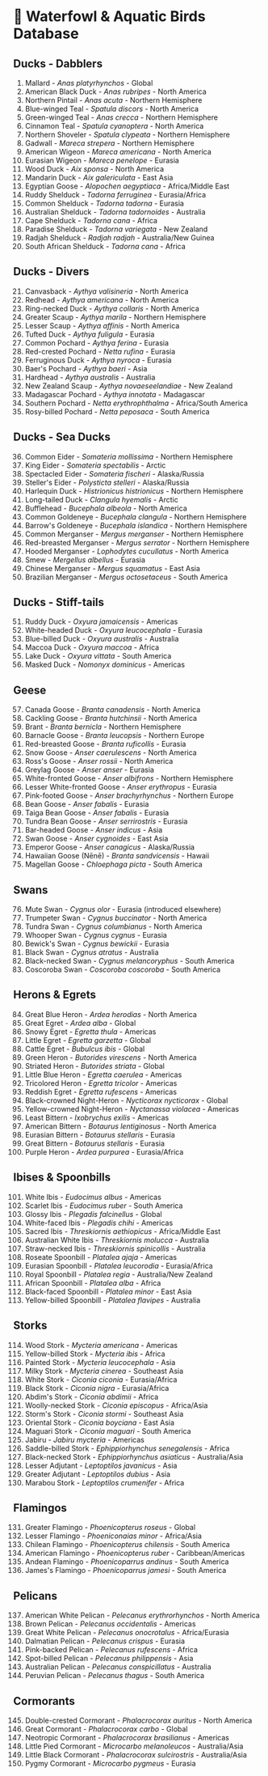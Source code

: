 # 🦆 Waterfowl & Aquatic Birds Database

## Ducks - Dabblers
1. Mallard - *Anas platyrhynchos* - Global
2. American Black Duck - *Anas rubripes* - North America
3. Northern Pintail - *Anas acuta* - Northern Hemisphere
4. Blue-winged Teal - *Spatula discors* - North America
5. Green-winged Teal - *Anas crecca* - Northern Hemisphere
6. Cinnamon Teal - *Spatula cyanoptera* - North America
7. Northern Shoveler - *Spatula clypeata* - Northern Hemisphere
8. Gadwall - *Mareca strepera* - Northern Hemisphere
9. American Wigeon - *Mareca americana* - North America
10. Eurasian Wigeon - *Mareca penelope* - Eurasia
11. Wood Duck - *Aix sponsa* - North America
12. Mandarin Duck - *Aix galericulata* - East Asia
13. Egyptian Goose - *Alopochen aegyptiaca* - Africa/Middle East
14. Ruddy Shelduck - *Tadorna ferruginea* - Eurasia/Africa
15. Common Shelduck - *Tadorna tadorna* - Eurasia
16. Australian Shelduck - *Tadorna tadornoides* - Australia
17. Cape Shelduck - *Tadorna cana* - Africa
18. Paradise Shelduck - *Tadorna variegata* - New Zealand
19. Radjah Shelduck - *Radjah radjah* - Australia/New Guinea
20. South African Shelduck - *Tadorna cana* - Africa

## Ducks - Divers
21. Canvasback - *Aythya valisineria* - North America
22. Redhead - *Aythya americana* - North America
23. Ring-necked Duck - *Aythya collaris* - North America
24. Greater Scaup - *Aythya marila* - Northern Hemisphere
25. Lesser Scaup - *Aythya affinis* - North America
26. Tufted Duck - *Aythya fuligula* - Eurasia
27. Common Pochard - *Aythya ferina* - Eurasia
28. Red-crested Pochard - *Netta rufina* - Eurasia
29. Ferruginous Duck - *Aythya nyroca* - Eurasia
30. Baer's Pochard - *Aythya baeri* - Asia
31. Hardhead - *Aythya australis* - Australia
32. New Zealand Scaup - *Aythya novaeseelandiae* - New Zealand
33. Madagascar Pochard - *Aythya innotata* - Madagascar
34. Southern Pochard - *Netta erythrophthalma* - Africa/South America
35. Rosy-billed Pochard - *Netta peposaca* - South America

## Ducks - Sea Ducks
36. Common Eider - *Somateria mollissima* - Northern Hemisphere
37. King Eider - *Somateria spectabilis* - Arctic
38. Spectacled Eider - *Somateria fischeri* - Alaska/Russia
39. Steller's Eider - *Polysticta stelleri* - Alaska/Russia
40. Harlequin Duck - *Histrionicus histrionicus* - Northern Hemisphere
41. Long-tailed Duck - *Clangula hyemalis* - Arctic
42. Bufflehead - *Bucephala albeola* - North America
43. Common Goldeneye - *Bucephala clangula* - Northern Hemisphere
44. Barrow's Goldeneye - *Bucephala islandica* - Northern Hemisphere
45. Common Merganser - *Mergus merganser* - Northern Hemisphere
46. Red-breasted Merganser - *Mergus serrator* - Northern Hemisphere
47. Hooded Merganser - *Lophodytes cucullatus* - North America
48. Smew - *Mergellus albellus* - Eurasia
49. Chinese Merganser - *Mergus squamatus* - East Asia
50. Brazilian Merganser - *Mergus octosetaceus* - South America

## Ducks - Stiff-tails
51. Ruddy Duck - *Oxyura jamaicensis* - Americas
52. White-headed Duck - *Oxyura leucocephala* - Eurasia
53. Blue-billed Duck - *Oxyura australis* - Australia
54. Maccoa Duck - *Oxyura maccoa* - Africa
55. Lake Duck - *Oxyura vittata* - South America
56. Masked Duck - *Nomonyx dominicus* - Americas

## Geese
57. Canada Goose - *Branta canadensis* - North America
58. Cackling Goose - *Branta hutchinsii* - North America
59. Brant - *Branta bernicla* - Northern Hemisphere
60. Barnacle Goose - *Branta leucopsis* - Northern Europe
61. Red-breasted Goose - *Branta ruficollis* - Eurasia
62. Snow Goose - *Anser caerulescens* - North America
63. Ross's Goose - *Anser rossii* - North America
64. Greylag Goose - *Anser anser* - Eurasia
65. White-fronted Goose - *Anser albifrons* - Northern Hemisphere
66. Lesser White-fronted Goose - *Anser erythropus* - Eurasia
67. Pink-footed Goose - *Anser brachyrhynchus* - Northern Europe
68. Bean Goose - *Anser fabalis* - Eurasia
69. Taiga Bean Goose - *Anser fabalis* - Eurasia
70. Tundra Bean Goose - *Anser serrirostris* - Eurasia
71. Bar-headed Goose - *Anser indicus* - Asia
72. Swan Goose - *Anser cygnoides* - East Asia
73. Emperor Goose - *Anser canagicus* - Alaska/Russia
74. Hawaiian Goose (Nēnē) - *Branta sandvicensis* - Hawaii
75. Magellan Goose - *Chloephaga picta* - South America

## Swans
76. Mute Swan - *Cygnus olor* - Eurasia (introduced elsewhere)
77. Trumpeter Swan - *Cygnus buccinator* - North America
78. Tundra Swan - *Cygnus columbianus* - North America
79. Whooper Swan - *Cygnus cygnus* - Eurasia
80. Bewick's Swan - *Cygnus bewickii* - Eurasia
81. Black Swan - *Cygnus atratus* - Australia
82. Black-necked Swan - *Cygnus melancoryphus* - South America
83. Coscoroba Swan - *Coscoroba coscoroba* - South America

## Herons & Egrets
84. Great Blue Heron - *Ardea herodias* - North America
85. Great Egret - *Ardea alba* - Global
86. Snowy Egret - *Egretta thula* - Americas
87. Little Egret - *Egretta garzetta* - Global
88. Cattle Egret - *Bubulcus ibis* - Global
89. Green Heron - *Butorides virescens* - North America
90. Striated Heron - *Butorides striata* - Global
91. Little Blue Heron - *Egretta caerulea* - Americas
92. Tricolored Heron - *Egretta tricolor* - Americas
93. Reddish Egret - *Egretta rufescens* - Americas
94. Black-crowned Night-Heron - *Nycticorax nycticorax* - Global
95. Yellow-crowned Night-Heron - *Nyctanassa violacea* - Americas
96. Least Bittern - *Ixobrychus exilis* - Americas
97. American Bittern - *Botaurus lentiginosus* - North America
98. Eurasian Bittern - *Botaurus stellaris* - Eurasia
99. Great Bittern - *Botaurus stellaris* - Eurasia
100. Purple Heron - *Ardea purpurea* - Eurasia/Africa

## Ibises & Spoonbills
101. White Ibis - *Eudocimus albus* - Americas
102. Scarlet Ibis - *Eudocimus ruber* - South America
103. Glossy Ibis - *Plegadis falcinellus* - Global
104. White-faced Ibis - *Plegadis chihi* - Americas
105. Sacred Ibis - *Threskiornis aethiopicus* - Africa/Middle East
106. Australian White Ibis - *Threskiornis molucca* - Australia
107. Straw-necked Ibis - *Threskiornis spinicollis* - Australia
108. Roseate Spoonbill - *Platalea ajaja* - Americas
109. Eurasian Spoonbill - *Platalea leucorodia* - Eurasia/Africa
110. Royal Spoonbill - *Platalea regia* - Australia/New Zealand
111. African Spoonbill - *Platalea alba* - Africa
112. Black-faced Spoonbill - *Platalea minor* - East Asia
113. Yellow-billed Spoonbill - *Platalea flavipes* - Australia

## Storks
114. Wood Stork - *Mycteria americana* - Americas
115. Yellow-billed Stork - *Mycteria ibis* - Africa
116. Painted Stork - *Mycteria leucocephala* - Asia
117. Milky Stork - *Mycteria cinerea* - Southeast Asia
118. White Stork - *Ciconia ciconia* - Eurasia/Africa
119. Black Stork - *Ciconia nigra* - Eurasia/Africa
120. Abdim's Stork - *Ciconia abdimii* - Africa
121. Woolly-necked Stork - *Ciconia episcopus* - Africa/Asia
122. Storm's Stork - *Ciconia stormi* - Southeast Asia
123. Oriental Stork - *Ciconia boyciana* - East Asia
124. Maguari Stork - *Ciconia maguari* - South America
125. Jabiru - *Jabiru mycteria* - Americas
126. Saddle-billed Stork - *Ephippiorhynchus senegalensis* - Africa
127. Black-necked Stork - *Ephippiorhynchus asiaticus* - Australia/Asia
128. Lesser Adjutant - *Leptoptilos javanicus* - Asia
129. Greater Adjutant - *Leptoptilos dubius* - Asia
130. Marabou Stork - *Leptoptilos crumenifer* - Africa

## Flamingos
131. Greater Flamingo - *Phoenicopterus roseus* - Global
132. Lesser Flamingo - *Phoeniconaias minor* - Africa/Asia
133. Chilean Flamingo - *Phoenicopterus chilensis* - South America
134. American Flamingo - *Phoenicopterus ruber* - Caribbean/Americas
135. Andean Flamingo - *Phoenicoparrus andinus* - South America
136. James's Flamingo - *Phoenicoparrus jamesi* - South America

## Pelicans
137. American White Pelican - *Pelecanus erythrorhynchos* - North America
138. Brown Pelican - *Pelecanus occidentalis* - Americas
139. Great White Pelican - *Pelecanus onocrotalus* - Africa/Eurasia
140. Dalmatian Pelican - *Pelecanus crispus* - Eurasia
141. Pink-backed Pelican - *Pelecanus rufescens* - Africa
142. Spot-billed Pelican - *Pelecanus philippensis* - Asia
143. Australian Pelican - *Pelecanus conspicillatus* - Australia
144. Peruvian Pelican - *Pelecanus thagus* - South America

## Cormorants
145. Double-crested Cormorant - *Phalacrocorax auritus* - North America
146. Great Cormorant - *Phalacrocorax carbo* - Global
147. Neotropic Cormorant - *Phalacrocorax brasilianus* - Americas
148. Little Pied Cormorant - *Microcarbo melanoleucos* - Australia/Asia
149. Little Black Cormorant - *Phalacrocorax sulcirostris* - Australia/Asia
150. Pygmy Cormorant - *Microcarbo pygmeus* - Eurasia